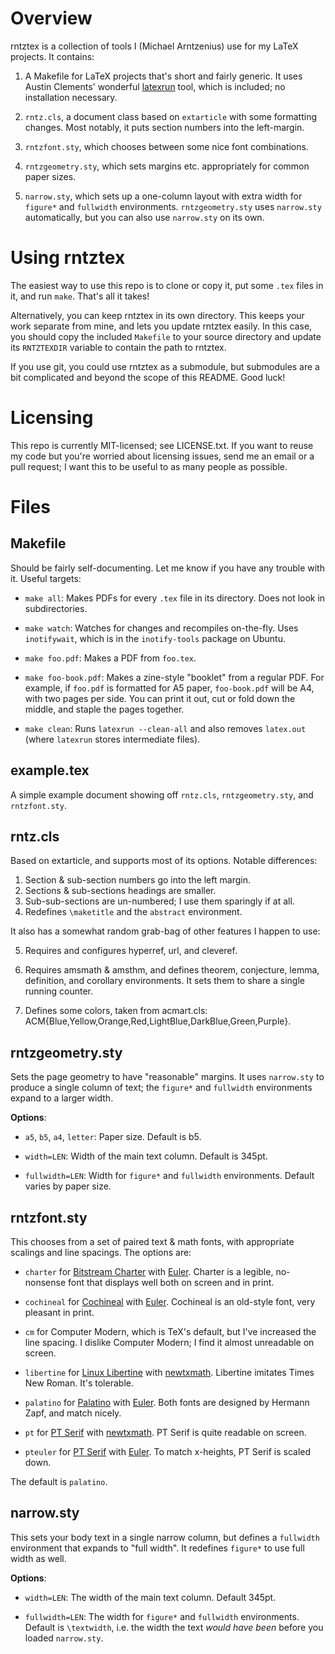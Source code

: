 # Overview

[latexrun]: https://github.com/aclements/latexrun

rntztex is a collection of tools I (Michael Arntzenius) use for my LaTeX
projects. It contains:

1. A Makefile for LaTeX projects that's short and fairly generic. It uses Austin
   Clements' wonderful [latexrun][] tool, which is included; no installation
   necessary.

2. `rntz.cls`, a document class based on `extarticle` with some formatting
   changes. Most notably, it puts section numbers into the left-margin.

3. `rntzfont.sty`, which chooses between some nice font combinations.

4. `rntzgeometry.sty`, which sets margins etc. appropriately for common paper
   sizes.

5. `narrow.sty`, which sets up a one-column layout with extra width for
   `figure*` and `fullwidth` environments. `rntzgeometry.sty` uses `narrow.sty`
   automatically, but you can also use `narrow.sty` on its own.

# Using rntztex

The easiest way to use this repo is to clone or copy it, put some `.tex` files
in it, and run `make`. That's all it takes!

Alternatively, you can keep rntztex in its own directory. This keeps your work
separate from mine, and lets you update rntztex easily. In this case, you should
copy the included `Makefile` to your source directory and update its
`RNTZTEXDIR` variable to contain the path to rntztex.

If you use git, you could use rntztex as a submodule, but submodules are a bit
complicated and beyond the scope of this README. Good luck!

# Licensing

This repo is currently MIT-licensed; see LICENSE.txt. If you want to reuse my
code but you're worried about licensing issues, send me an email or a pull
request; I want this to be useful to as many people as possible.

# Files

## Makefile

Should be fairly self-documenting. Let me know if you have any trouble with it.
Useful targets:

- `make all`: Makes PDFs for every `.tex` file in its directory. Does not look
  in subdirectories.

- `make watch`: Watches for changes and recompiles on-the-fly. Uses
  `inotifywait`, which is in the `inotify-tools` package on Ubuntu.

- `make foo.pdf`: Makes a PDF from `foo.tex`.

- `make foo-book.pdf`: Makes a zine-style "booklet" from a regular PDF. For
  example, if `foo.pdf` is formatted for A5 paper, `foo-book.pdf` will be A4,
  with two pages per side. You can print it out, cut or fold down the middle,
  and staple the pages together.

- `make clean`: Runs `latexrun --clean-all` and also removes `latex.out` (where
  `latexrun` stores intermediate files).

## example.tex

A simple example document showing off `rntz.cls`, `rntzgeometry.sty`, and
`rntzfont.sty`.

## rntz.cls

Based on extarticle, and supports most of its options. Notable differences:

1. Section & sub-section numbers go into the left margin.
2. Sections & sub-sections headings are smaller.
3. Sub-sub-sections are un-numbered; I use them sparingly if at all.
4. Redefines `\maketitle` and the `abstract` environment.

It also has a somewhat random grab-bag of other features I happen to use:

5. Requires and configures hyperref, url, and cleveref.

6. Requires amsmath & amsthm, and defines theorem, conjecture, lemma,
definition, and corollary environments. It sets them to share a single running
counter.

7. Defines some colors, taken from acmart.cls:
ACM{Blue,Yellow,Orange,Red,LightBlue,DarkBlue,Green,Purple}.

## rntzgeometry.sty

Sets the page geometry to have "reasonable" margins. It uses `narrow.sty` to
produce a single column of text; the `figure*` and `fullwidth` environments
expand to a larger width.

**Options**:

- `a5`, `b5`, `a4`, `letter`: Paper size. Default is b5.

- `width=LEN`: Width of the main text column. Default is 345pt.

- `fullwidth=LEN`: Width for `figure*` and `fullwidth` environments. Default
  varies by paper size.

## rntzfont.sty

This chooses from a set of paired text & math fonts, with appropriate scalings
and line spacings. The options are:

- `charter` for [Bitstream Charter][charter] with [Euler][]. Charter is a
  legible, no-nonsense font that displays well both on screen and in print.

- `cochineal` for [Cochineal][] with [Euler][]. Cochineal is an old-style font,
   very pleasant in print.

- `cm` for Computer Modern, which is TeX's default, but I've increased the line
  spacing. I dislike Computer Modern; I find it almost unreadable on screen.

- `libertine` for [Linux Libertine][Libertine] with [newtxmath][]. Libertine
  imitates Times New Roman. It's tolerable.

- `palatino` for [Palatino][] with [Euler][]. Both fonts are designed by Hermann
  Zapf, and match nicely.

- `pt` for [PT Serif][pt] with [newtxmath][]. PT Serif is quite readable on
  screen.

- `pteuler` for [PT Serif][pt] with [Euler][]. To match x-heights, PT Serif is
  scaled down.

The default is `palatino`.

[Cochineal]: https://ctan.org/pkg/cochineal
[Euler]: https://ctan.org/pkg/eulervm
[Libertine]: https://ctan.org/pkg/libertine
[Palatino]: https://ctan.org/pkg/newpx
[charter]: https://ctan.org/pkg/charter
[newtxmath]: https://ctan.org/pkg/newtx
[pt]: https://ctan.org/pkg/paratype

## narrow.sty

This sets your body text in a single narrow column, but defines a `fullwidth`
environment that expands to "full width". It redefines `figure*` to use full
width as well.

**Options**:

- `width=LEN`: The width of the main text column. Default 345pt.

- `fullwidth=LEN`: The width for `figure*` and `fullwidth` environments. Default
  is `\textwidth`, i.e. the width the text *would have been* before you loaded
  `narrow.sty`.
